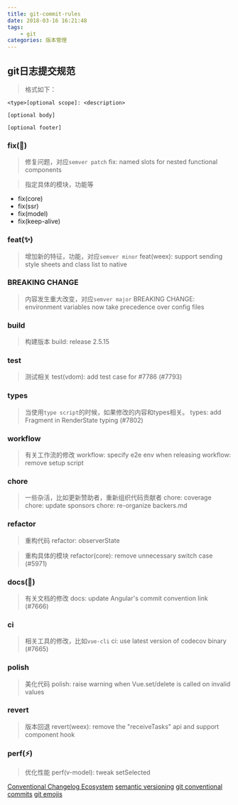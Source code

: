 ```yaml
---
title: git-commit-rules
date: 2018-03-16 16:21:48
tags:
    - git
categories: 版本管理
---
```


## git日志提交规范
> 格式如下：

```
<type>[optional scope]: <description>

[optional body]

[optional footer]
```

### fix(:bug:)
> 修复问题，对应`semver patch`
> fix: named slots for nested functional components

> 指定具体的模块，功能等

- fix(core)
- fix(ssr)
- fix(model)
- fix(keep-alive)

### feat(:sparkles:)
> 增加新的特征，功能，对应`semver minor`
> feat(weex): support sending style sheets and class list to native

### BREAKING CHANGE
> 内容发生重大改变，对应`semver major`
> BREAKING CHANGE: environment variables now take precedence over config files

### build
> 构建版本
> build: release 2.5.15

### test
> 测试相关
> test(vdom): add test case for #7786 (#7793)

### types
> 当使用`type script`的时候，如果修改的内容和types相关。
> types: add Fragment in RenderState typing (#7802)

### workflow
> 有关工作流的修改
> workflow: specify e2e env when releasing
> workflow: remove setup script

### chore
> 一些杂活，比如更新赞助者，重新组织代码贡献者
> chore: coverage
> chore: update sponsors
> chore: re-organize backers.md

### refactor
> 重构代码
> refactor: observerState

> 重构具体的模块
> refactor(core): remove unnecessary switch case (#5971) 

### docs(:memo:)
> 有关文档的修改
> docs: update Angular's commit convention link (#7666)

### ci
> 相关工具的修改，比如`vue-cli`
> ci: use latest version of codecov binary (#7665) 

### polish
> 美化代码
> polish: raise warning when Vue.set/delete is called on invalid values

### revert
> 版本回退
> revert(weex): remove the "receiveTasks" api and support component hook

### perf(:zap:)
> 优化性能
> perf(v-model): tweak setSelected

[Conventional Changelog Ecosystem](https://github.com/conventional-changelog/conventional-changelog)
[semantic versioning](https://semver.org/#spec-item-9)
[git conventional commits](https://conventionalcommits.org/)
[git emojis](https://www.webpagefx.com/tools/emoji-cheat-sheet/)